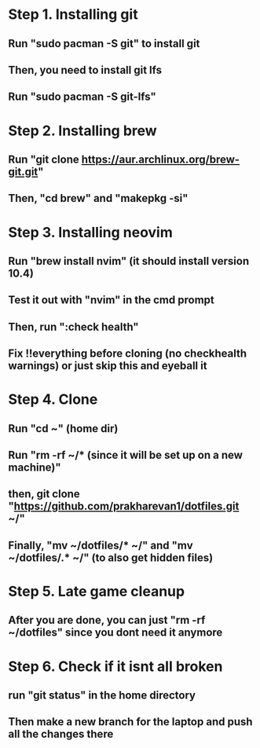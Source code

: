 # Step 1. Installing git
## Run "sudo pacman -S git" to install git
## Then, you need to install git lfs
## Run "sudo pacman -S git-lfs"
# Step 2. Installing brew
## Run "git clone https://aur.archlinux.org/brew-git.git"
## Then, "cd brew" and "makepkg -si"
# Step 3. Installing neovim
## Run "brew install nvim" (it should install version 10.4)
## Test it out with "nvim" in the cmd prompt
## Then, run ":check health"
## Fix !!everything before cloning (no checkhealth warnings) or just skip this and eyeball it
# Step 4. Clone
## Run "cd ~" (home dir)
## Run "rm -rf ~/* (since it will be set up on a new machine)"
## then, git clone "https://github.com/prakharevan1/dotfiles.git ~/"
## Finally, "mv ~/dotfiles/* ~/" and "mv ~/dotfiles/.* ~/" (to also get hidden files)
# Step 5. Late game cleanup
## After you are done, you can just "rm -rf ~/dotfiles" since you dont need it anymore
# Step 6. Check if it isnt all broken
## run "git status" in the home directory
## Then make a new branch for the laptop and push all the changes there
